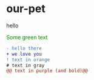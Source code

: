 # our-pet
<p class="text-blue">hello</p>
<span style="color: green"> Some green text </span>




```diff
- hello there
+ we love you
! text in orange
# text in gray
@@ text in purple (and bold)@@
```
